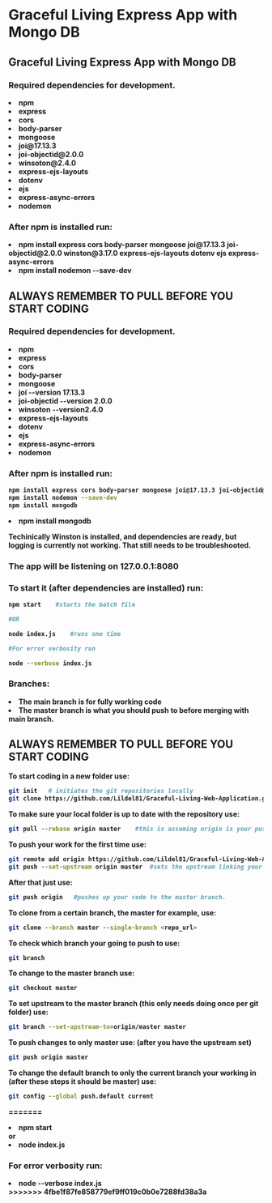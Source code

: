 
# <strong>Graceful Living Express App with Mongo DB</strong>

## <strong>Graceful Living Express App with Mongo DB</strong>

### <strong>Required dependencies for development.<strong>
<li>npm</li>
<li>express</li>
<li>cors</li>
<li>body-parser</li>
<li>mongoose</li>
<li>joi@17.13.3</li>
<li>joi-objectid@2.0.0</li>
<li>winsoton@2.4.0</li>
<li>express-ejs-layouts</li>
<li>dotenv</li>
<li>ejs</li>
<li>express-async-errors</li>
<li>nodemon</li>

### <strong>After npm is installed run:</strong>
<li>npm install express cors body-parser mongoose joi@17.13.3 joi-objectid@2.0.0 winston@3.17.0 express-ejs-layouts dotenv ejs express-async-errors</li>


<li>npm install nodemon --save-dev</li>


## **ALWAYS REMEMBER TO PULL BEFORE YOU START CODING**
### <strong>Required dependencies for development.<strong>
<li>npm</li>
<li>express</li>
<li>cors</li>
<li>body-parser</li>
<li>mongoose</li>
<li>joi --version 17.13.3</li>
<li>joi-objectid --version 2.0.0</li>
<li>winsoton --version2.4.0</li>
<li>express-ejs-layouts</li>
<li>dotenv</li>
<li>ejs</li>
<li>express-async-errors</li>
<li>nodemon</li>

### <strong>After npm is installed run:</strong>
```bash
npm install express cors body-parser mongoose joi@17.13.3 joi-objectid@2.0.0 winston@3.17.0 express-ejs-layouts dotenv ejs express-async-errors
npm install nodemon --save-dev
npm install mongodb
```

<li>npm install mongodb</li>


<strong>Techinically</strong> Winston is installed, and dependencies are ready, but logging is currently not working. That still needs to be troubleshooted. 

### The app will be listening on <strong>127.0.0.1:8080</strong>
### <strong>To start it (after dependencies are installed) run:</strong>

```bash
npm start    #starts the batch file

#OR

node index.js    #runs one time

#For error verbosity run

node --verbose index.js
```
### <strong> Branches: </strong>
<li>The main branch is for fully working code</li>
<li>The master branch is what you should push to before merging with main branch.</li>

## **ALWAYS REMEMBER TO PULL BEFORE YOU START CODING**
<strong>To start coding in a new folder use: </strong>

```bash
git init   # initiates the git repositories locally
git clone https://github.com/Lildel81/Graceful-Living-Web-Application.git  #clones the repository to your local folder  **see cloning from a certain branch for more info**
```
<strong>To make sure your local folder is up to date with the repository use:</strong>
```bash
git pull --rebase origin master    #this is assuming origin is your push/fetch name if its not see "To push your work for the first time"
```
<strong>To push your work for the first time use:</strong>
```bash
git remote add origin https://github.com/Lildel81/Graceful-Living-Web-Application.git   #adds the github repository with label origin
git push --set-upstream origin master  #sets the upstream linking your origin and the repository's master branches
```
<strong>After that just use:</strong>
```bash
git push origin   #pushes up your code to the master branch.
```
<strong>To clone from a certain branch, the master for example, use:</strong>
```bash
git clone --branch master --single-branch <repo_url>
```
<strong>To check which branch your going to push to use:</strong>
```bash
git branch
```
<strong>To change to the master branch use:</strong>
```bash
git checkout master
```
<strong>To set upstream to the master branch (this only needs doing once per git folder) use:
```bash
git branch --set-upstream-to=origin/master master
```
<strong>To push changes to __only__ master use:   (after you have the upstream set)
```bash
git push origin master
```
<strong>To change the default branch to only the current branch your working in (after these steps it should be master) use:
```bash
git config --global push.default current
```
=======
<li>npm start</li>
or
<li>node index.js</li>

### <strong>For error verbosity run:</strong>
<li>node --verbose index.js</li>
>>>>>>> 4fbe1f87fe858779ef9ff019c0b0e7288fd38a3a

